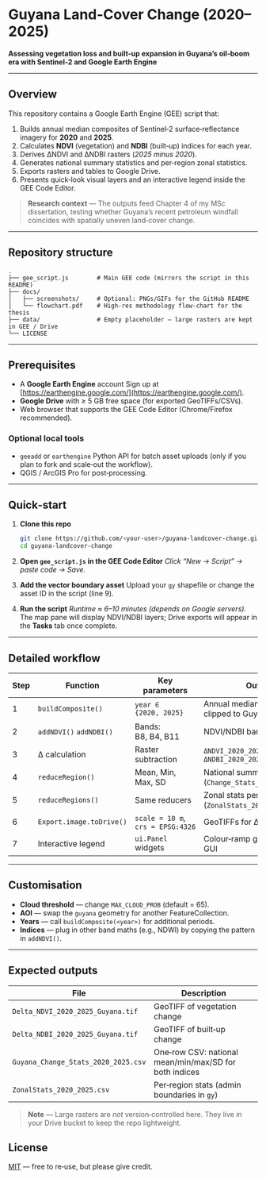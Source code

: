 # Guyana Land-Cover Change (2020–2025)

**Assessing vegetation loss and built‑up expansion in Guyana’s oil‑boom era with Sentinel‑2 and Google Earth Engine**

---

## Overview

This repository contains a Google Earth Engine (GEE) script that:

1. Builds annual median composites of Sentinel‑2 surface‑reflectance imagery for **2020** and **2025**.
2. Calculates **NDVI** (vegetation) and **NDBI** (built‑up) indices for each year.
3. Derives ΔNDVI and ΔNDBI rasters (*2025 minus 2020*).
4. Generates national summary statistics and per‑region zonal statistics.
5. Exports rasters and tables to Google Drive.
6. Presents quick‑look visual layers and an interactive legend inside the GEE Code Editor.

> **Research context** — The outputs feed Chapter 4 of my MSc dissertation, testing whether Guyana’s recent petroleum windfall coincides with spatially uneven land‑cover change.

---

## Repository structure

```
.
├── gee_script.js        # Main GEE code (mirrors the script in this README)
├── docs/
│   ├── screenshots/     # Optional: PNGs/GIFs for the GitHub README
│   └── flowchart.pdf    # High‑res methodology flow‑chart for the thesis
├── data/                # Empty placeholder — large rasters are kept in GEE / Drive
└── LICENSE
```

---

## Prerequisites

* A **Google Earth Engine** account
  Sign up at [https://earthengine.google.com/](https://earthengine.google.com/).
* **Google Drive** with ≥ 5 GB free space (for exported GeoTIFFs/CSVs).
* Web browser that supports the GEE Code Editor (Chrome/Firefox recommended).

### Optional local tools

* `geeadd` or `earthengine` Python API for batch asset uploads (only if you plan to fork and scale‑out the workflow).
* QGIS / ArcGIS Pro for post‑processing.

---

## Quick‑start

1. **Clone this repo**

   ```bash
   git clone https://github.com/<your‑user>/guyana‑landcover‑change.git
   cd guyana‑landcover‑change
   ```
2. **Open `gee_script.js` in the GEE Code Editor**
   *Click “New → Script” → paste code → Save.*
3. **Add the vector boundary asset**
   Upload your `gy` shapefile or change the asset ID in the script (line 9).
4. **Run the script**
   *Runtime ≈ 6–10 minutes (depends on Google servers).*
   The map pane will display NDVI/NDBI layers; Drive exports will appear in the **Tasks** tab once complete.

---

## Detailed workflow

| Step | Function                 | Key parameters                    | Output                                                    |
| ---- | ------------------------ | --------------------------------- | --------------------------------------------------------- |
| 1    | `buildComposite()`       | `year ∈ {2020, 2025}`             | Annual median SR composite clipped to Guyana              |
| 2    | `addNDVI()` `addNDBI()`  | Bands: B8, B4, B11                | NDVI/NDBI bands appended                                  |
| 3    | Δ calculation            | Raster subtraction                | `ΔNDVI_2020_2025`, `ΔNDBI_2020_2025`                      |
| 4    | `reduceRegion()`         | Mean, Min, Max, SD                | National summary table (`Change_Stats_2020_2025.csv`)     |
| 5    | `reduceRegions()`        | Same reducers                     | Zonal stats per admin region (`ZonalStats_2020_2025.csv`) |
| 6    | `Export.image.toDrive()` | `scale = 10 m`, `crs = EPSG:4326` | GeoTIFFs for Δ rasters                                    |
| 7    | Interactive legend       | `ui.Panel` widgets                | Colour‑ramp guide in GEE GUI                              |

---

## Customisation

* **Cloud threshold** — change `MAX_CLOUD_PROB` (default = 65).
* **AOI** — swap the `guyana` geometry for another FeatureCollection.
* **Years** — call `buildComposite(<year>)` for additional periods.
* **Indices** — plug in other band maths (e.g., NDWI) by copying the pattern in `addNDVI()`.

---

## Expected outputs

| File                                | Description                                            |
| ----------------------------------- | ------------------------------------------------------ |
| `Delta_NDVI_2020_2025_Guyana.tif`   | GeoTIFF of vegetation change                      |
| `Delta_NDBI_2020_2025_Guyana.tif`   | GeoTIFF of built‑up change                        |
| `Guyana_Change_Stats_2020_2025.csv` | One‑row CSV: national mean/min/max/SD for both indices |
| `ZonalStats_2020_2025.csv`          | Per‑region stats (admin boundaries in `gy`)            |

> **Note** — Large rasters are *not* version‑controlled here. They live in your Drive bucket to keep the repo lightweight.

## License

[MIT](LICENSE) — free to re‑use, but please give credit.
